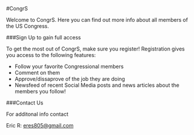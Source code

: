 #CongrS

Welcome to CongrS.  Here you can find out more info about all members of the US Congress. 

###Sign Up to gain full access

To get the most out of CongrS, make sure you register!  Registration gives you access to the following features:

* Follow your favorite Congressional members
* Comment on them
* Approve/dissaprove of the job they are doing
* Newsfeed of recent Social Media posts and news articles about the members you follow!


###Contact Us

For additonal info contact

Eric R:
<eres805@gmail.com>

